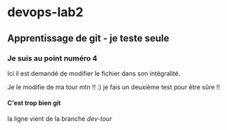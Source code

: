 # devops-lab2

## Apprentissage de git - je teste seule

### Je suis au point numéro 4

Ici il est demandé de modifier le fichier dans son intégralité.


Je le modifie de ma tour mtn !! :)
je fais un deuxième test pour être sûre !!

#### C'est trop bien git

la ligne vient de la branche *dev-tour*
